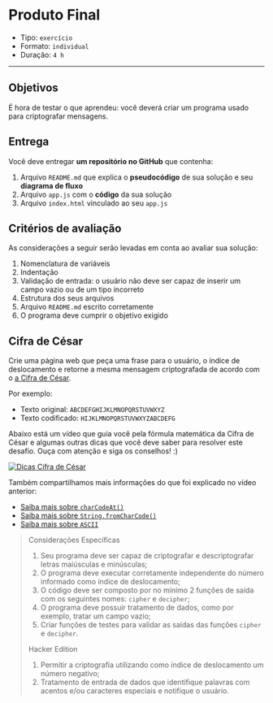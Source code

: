 # Produto Final

* Tipo: `exercício`
* Formato: `individual`
* Duração: `4 h`

***

## Objetivos

É hora de testar o que aprendeu: você deverá criar um programa usado para
criptografar mensagens.

## Entrega

Você deve entregar **um repositório no GitHub** que contenha:

1. Arquivo `README.md` que explica o **pseudocódigo** de sua solução e seu
   **diagrama de fluxo**
2. Arquivo `app.js` com o **código** da sua solução
3. Arquivo `index.html` vinculado ao seu `app.js`

## Critérios de avaliação

As considerações a seguir serão levadas em conta ao avaliar sua solução:

1. Nomenclatura de variáveis
2. Indentação
3. Validação de entrada: o usuário não deve ser capaz de inserir um campo vazio
   ou de um tipo incorreto
4. Estrutura dos seus arquivos
5. Arquivo `README.md` escrito corretamente
6. O programa deve cumprir o objetivo exigido

## Cifra de César

Crie uma página web que peça uma frase para o usuário, o índice de deslocamento
e retorne a mesma mensagem criptografada de acordo com o [a Cifra de César](https://pt.wikipedia.org/wiki/Cifra_de_C%C3%A9sar).

Por exemplo:

* Texto original: `ABCDEFGHIJKLMNOPQRSTUVWXYZ`
* Texto codificado: `HIJKLMNOPQRSTUVWXYZABCDEFG`

Abaixo está um vídeo que guia você pela fórmula matemática da Cifra de César e
algumas outras dicas que você deve saber para resolver este desafio. Ouça com
atenção e siga os conselhos! :\)

[![Dicas Cifra de C&#xE9;sar](https://img.youtube.com/vi/zd8eVrXhs7Y/0.jpg)](https://www.youtube.com/watch?v=zd8eVrXhs7Y)

Também compartilhamos mais informações do que foi explicado no vídeo anterior:

* [Saiba mais sobre `charCodeAt()`](https://developer.mozilla.org/pt-BR/docs/Web/JavaScript/Reference/Global_Objects/String/charCodeAt)
* [Saiba mais sobre `String.fromCharCode()`](https://developer.mozilla.org/pt-BR/docs/Web/JavaScript/Reference/Global_Objects/String/fromCharCode)
* [Saiba mais sobre `ASCII`](http://www.bosontreinamentos.com.br/hardware/tabela-ascii/)

> Considerações Específicas
>
> 1. Seu programa deve ser capaz de criptografar e descriptografar letras
> maiúsculas e minúsculas;
> 2. O programa deve executar corretamente independente do número informado
> como índice de deslocamento;
> 3. O código deve ser composto por no mínimo 2 funções de saída com os
> seguintes nomes: `cipher` e `decipher`;
> 4. O programa deve possuir tratamento de dados, como por exemplo, tratar um
> campo vazio;
> 5. Criar funções de testes para validar as saídas das funções
> `cipher` e `decipher`.
>
> Hacker Edition
>
> 1. Permitir a criptografia utilizando como índice de deslocamento um número
> negativo;
> 2. Tratamento de entrada de dados que identifique palavras com acentos e/ou
> caracteres especiais e notifique o usuário.